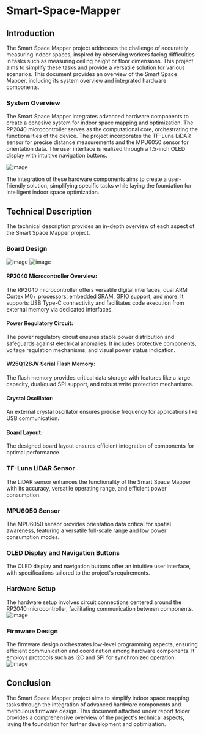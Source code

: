 # Smart-Space-Mapper

## Introduction

The Smart Space Mapper project addresses the challenge of accurately measuring indoor spaces, inspired by observing workers facing difficulties in tasks such as measuring ceiling height or floor dimensions. This project aims to simplify these tasks and provide a versatile solution for various scenarios. This document provides an overview of the Smart Space Mapper, including its system overview and integrated hardware components.

### System Overview

The Smart Space Mapper integrates advanced hardware components to create a cohesive system for indoor space mapping and optimization. The RP2040 microcontroller serves as the computational core, orchestrating the functionalities of the device. The project incorporates the TF-Luna LiDAR sensor for precise distance measurements and the MPU6050 sensor for orientation data. The user interface is realized through a 1.5-inch OLED display with intuitive navigation buttons.

![image](https://github.com/JithendraHS/Smart-Space-Mapper/assets/37045723/d6a03766-1141-455d-be51-b069f7e1d819)

The integration of these hardware components aims to create a user-friendly solution, simplifying specific tasks while laying the foundation for intelligent indoor space optimization.

## Technical Description

The technical description provides an in-depth overview of each aspect of the Smart Space Mapper project.

### Board Design
![image](https://github.com/JithendraHS/Smart-Space-Mapper/assets/37045723/4cc586d6-8518-48f8-87c9-c285dc5022bc)
![image](https://github.com/JithendraHS/Smart-Space-Mapper/assets/37045723/302c46c6-cdd2-48e6-9b87-9f287a4a634d)

#### RP2040 Microcontroller Overview:

The RP2040 microcontroller offers versatile digital interfaces, dual ARM Cortex M0+ processors, embedded SRAM, GPIO support, and more. It supports USB Type-C connectivity and facilitates code execution from external memory via dedicated interfaces.

#### Power Regulatory Circuit:

The power regulatory circuit ensures stable power distribution and safeguards against electrical anomalies. It includes protective components, voltage regulation mechanisms, and visual power status indication.

#### W25Q128JV Serial Flash Memory:

The flash memory provides critical data storage with features like a large capacity, dual/quad SPI support, and robust write protection mechanisms.

#### Crystal Oscillator:

An external crystal oscillator ensures precise frequency for applications like USB communication.

#### Board Layout:

The designed board layout ensures efficient integration of components for optimal performance.

### TF-Luna LiDAR Sensor

The LiDAR sensor enhances the functionality of the Smart Space Mapper with its accuracy, versatile operating range, and efficient power consumption.

### MPU6050 Sensor

The MPU6050 sensor provides orientation data critical for spatial awareness, featuring a versatile full-scale range and low power consumption modes.

### OLED Display and Navigation Buttons

The OLED display and navigation buttons offer an intuitive user interface, with specifications tailored to the project's requirements.

### Hardware Setup

The hardware setup involves circuit connections centered around the RP2040 microcontroller, facilitating communication between components.
![image](https://github.com/JithendraHS/Smart-Space-Mapper/assets/37045723/1b064354-f0ad-41b2-9a14-b04a2f10d590)

### Firmware Design

The firmware design orchestrates low-level programming aspects, ensuring efficient communication and coordination among hardware components. It employs protocols such as I2C and SPI for synchronized operation.
![image](https://github.com/JithendraHS/Smart-Space-Mapper/assets/37045723/d7f0d2f1-9d47-4e1f-b7ec-fd57932fbbb6)


## Conclusion

The Smart Space Mapper project aims to simplify indoor space mapping tasks through the integration of advanced hardware components and meticulous firmware design. This document attached under report folder provides a comprehensive overview of the project's technical aspects, laying the foundation for further development and optimization.



